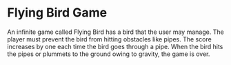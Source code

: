 # Flying Bird Game

An infinite game called Flying Bird has a bird that the user may manage. The player must prevent the bird from hitting obstacles like pipes. The score increases by one each time the bird goes through a pipe. When the bird hits the pipes or plummets to the ground owing to gravity, the game is over.
